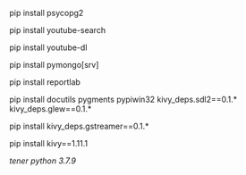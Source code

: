 pip install psycopg2

pip install youtube-search

pip install youtube-dl

pip install pymongo[srv]

pip install reportlab

pip install docutils pygments pypiwin32 kivy_deps.sdl2==0.1.* kivy_deps.glew==0.1.*

pip install kivy_deps.gstreamer==0.1.*

pip install kivy==1.11.1

_tener python 3.7.9_
